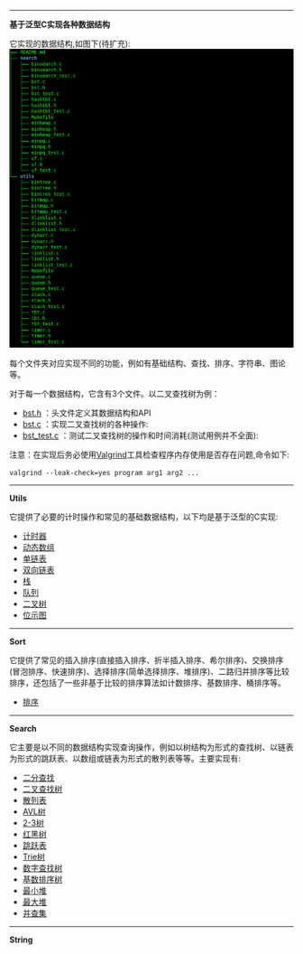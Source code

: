 -----

**基于泛型C实现各种数据结构**

它实现的数据结构,如图下(待扩充):
![数据结构](https://github.com/charlesxiong/algo-ds/blob/master/generics-java/images/Selection_036.png)

每个文件夹对应实现不同的功能，例如有基础结构、查找、排序、字符串、图论等。

对于每一个数据结构，它含有3个文件。以二叉查找树为例：

- [bst.h](https://github.com/charlesxiong/algo-ds/blob/master/generics-c/search/bst.h) ：头文件定义其数据结构和API
- [bst.c](https://github.com/charlesxiong/algo-ds/blob/master/generics-c/search/bst.c) ：实现二叉查找树的各种操作: 
- [bst_test.c](https://github.com/charlesxiong/algo-ds/blob/master/generics-c/search/bst_test.c) ：测试二叉查找树的操作和时间消耗(测试用例并不全面): 

注意：在实现后务必使用[Valgrind](http://valgrind.org/docs/manual/quick-start.html)工具检查程序内存使用是否存在问题,命令如下:

```
valgrind --leak-check=yes program arg1 arg2 ...
```
-----

**Utils**

它提供了必要的计时操作和常见的基础数据结构，以下均是基于泛型的C实现:

- [计时器](https://github.com/charlesxiong/algo-ds/blob/master/generics-c/utils/timer.c) 
- [动态数组](https://github.com/charlesxiong/algo-ds/blob/master/generics-c/utils/dynarr.c)
- [单链表](https://github.com/charlesxiong/algo-ds/blob/master/generics-c/utils/linklist.c)
- [双向链表](https://github.com/charlesxiong/algo-ds/blob/master/generics-c/utils/dlinklist.c)
- [栈](https://github.com/charlesxiong/algo-ds/blob/master/generics-c/utils/stack.c)
- [队列](https://github.com/charlesxiong/algo-ds/blob/master/generics-c/utils/queue.c)
- [二叉树](https://github.com/charlesxiong/algo-ds/blob/master/generics-c/utils/bintree.c)
- [位示图](https://github.com/charlesxiong/algo-ds/blob/master/generics-c/utils/bitmap.c)


-----

**Sort**

它提供了常见的插入排序(直接插入排序、折半插入排序、希尔排序)、交换排序(冒泡排序、快速排序)、选择排序(简单选择排序、堆排序)、二路归并排序等比较排序，还包括了一些非基于比较的排序算法如计数排序、基数排序、桶排序等。

- [排序]()



-----

**Search**

它主要是以不同的数据结构实现查询操作，例如以树结构为形式的查找树、以链表为形式的跳跃表、以数组或链表为形式的散列表等等。主要实现有:

- [二分查找](https://github.com/charlesxiong/algo-ds/blob/master/generics-c/search/binsearch.c)
- [二叉查找树](https://github.com/charlesxiong/algo-ds/blob/master/generics-c/search/bst.c)
- [散列表](https://github.com/charlesxiong/algo-ds/blob/master/generics-c/search/hashtbl.c)
- [AVL树]()
- [2-3树]()
- [红黑树]()
- [跳跃表](https://github.com/charlesxiong/algo-ds/blob/master/generics-c/search/skiplist.c)
- [Trie树]()
- [数字查找树]()
- [基数排序树]()
- [最小堆]()
- [最大堆]()
- [并查集](https://github.com/charlesxiong/algo-ds/blob/master/generics-c/search/uf.c)


-----

**String**

